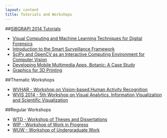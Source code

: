 ```yaml
---
layout: content
title: Tutorials and Workshops  
---
```


##[SIBGRAPI 2014 Tutorials](tutorials.html)

- [Visual Computing and Machine Learning Techniques for Digital Forensics](tutorials.html)
- [Introduction to the Smart Surveillance Framework](tutorials.html)
- [SciPy and OpenCV as an Interactive Computing Environment for Computer Vision](tutorials.html)
- [Developing Mobile Multimedia Apps, Botanic: A Case Study](tutorials.html)
- [Graphics for 3D Printing](tutorials.html)

##Thematic Workshops

- [WVHAR - Workshop on Vision-based Human Activity Recognition](call-for-wvhar.html)
- [WVIS 2014 - 5th Workshop on Visual Analytics, Information Visualization and Scientific Visualization](call-for-wvis.html)

##Regular Workshops

- [WTD - Workshop of Theses and Dissertations](call-for-WTD.html)
- [WIP - Workshop of Work in Progress](call-for-WiP.html)
- [WUW - Workshop of Undergraduate Work](call-for-WUW.html) 